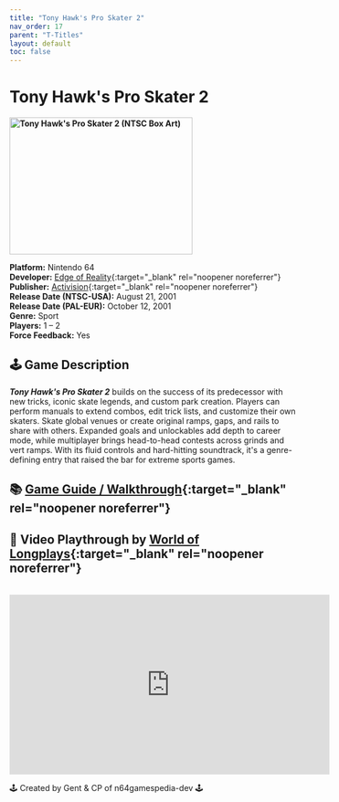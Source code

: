 ```yaml
---
title: "Tony Hawk's Pro Skater 2"
nav_order: 17
parent: "T-Titles"
layout: default
toc: false
---
```


# Tony Hawk's Pro Skater 2

<b>
<img src="https://images.launchbox-app.com/9e60d650-97d8-47fc-9eca-c15800bcb6e9.jpg" alt="Tony Hawk's Pro Skater 2 (NTSC Box Art)" width="320" height="240" />
</b>

**Platform:** Nintendo 64  
**Developer:** [Edge of Reality](https://en.wikipedia.org/wiki/Edge_of_Reality){:target="_blank" rel="noopener noreferrer"}  
**Publisher:** [Activision](https://en.wikipedia.org/wiki/Activision){:target="_blank" rel="noopener noreferrer"}  
**Release Date (NTSC-USA):** August 21, 2001  
**Release Date (PAL-EUR):** October 12, 2001  
**Genre:** Sport  
**Players:** 1 – 2  
**Force Feedback:** Yes  

## 🕹️ Game Description
<em><strong>Tony Hawk's Pro Skater 2</strong></em> builds on the success of its predecessor with new tricks, iconic skate legends, and custom park creation. Players can perform manuals to extend combos, edit trick lists, and customize their own skaters. Skate global venues or create original ramps, gaps, and rails to share with others. Expanded goals and unlockables add depth to career mode, while multiplayer brings head-to-head contests across grinds and vert ramps. With its fluid controls and hard-hitting soundtrack, it's a genre-defining entry that raised the bar for extreme sports games.

## 📚 [Game Guide / Walkthrough](https://gamefaqs.gamespot.com/n64/470189-tony-hawks-pro-skater-2/faqs/15780){:target="_blank" rel="noopener noreferrer"}

## 🎥 Video Playthrough by [World of Longplays](https://www.youtube.com/@worldoflongplays){:target="_blank" rel="noopener noreferrer"}  
<br />  
<iframe width="560" height="315" src="https://www.youtube.com/embed/TFcbpX1c6s8" title="Tony Hawk's Pro Skater 2 Gameplay – N64" frameborder="0" allowfullscreen></iframe>

🕹️ Created by Gent & CP of n64gamespedia-dev 🕹️

<!-- Vault Format: n64gamespedia-dev -->
<!-- Protocol Source: _vault-specs/format-protocol.md -->
